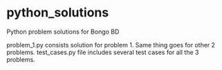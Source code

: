 # python_solutions
Python problem solutions for Bongo BD

problem_1.py consists solution for problem 1.
Same thing goes for other 2 problems.
test_cases.py file includes several test cases for all the 3 problems.
